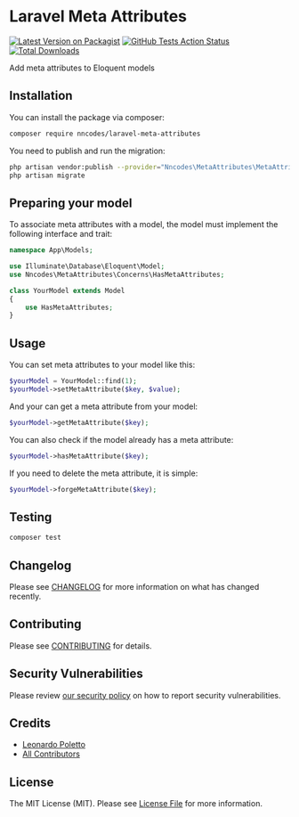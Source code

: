 # Laravel Meta Attributes

[![Latest Version on Packagist](https://img.shields.io/packagist/v/nncodes/laravel-meta-attributes.svg?style=flat-square)](https://packagist.org/packages/nncodes/laravel-meta-attributes)
[![GitHub Tests Action Status](https://img.shields.io/github/workflow/status/nncodes/laravel-meta-attributes/run-tests?label=tests)](https://github.com/99codes/laravel-meta-attributes/actions?query=workflow%3ATests+branch%3Amaster)
[![Total Downloads](https://img.shields.io/packagist/dt/nncodes/laravel-meta-attributes.svg?style=flat-square)](https://packagist.org/packages/nncodes/laravel-meta-attributes)


Add meta attributes to Eloquent models

## Installation

You can install the package via composer:

```bash
composer require nncodes/laravel-meta-attributes
```

You need to publish and run the migration:

```bash
php artisan vendor:publish --provider="Nncodes\MetaAttributes\MetaAttributesServiceProvider" --tag="migrations"
php artisan migrate
```

## Preparing your model

To associate meta attributes with a model, the model must implement the following interface and trait:


```php
namespace App\Models;

use Illuminate\Database\Eloquent\Model;
use Nncodes\MetaAttributes\Concerns\HasMetaAttributes;

class YourModel extends Model
{
    use HasMetaAttributes;
}
```

## Usage

You can set meta attributes to your model like this:

```php
$yourModel = YourModel::find(1);
$yourModel->setMetaAttribute($key, $value);
```

And your can get a meta attribute from your model:

```php
$yourModel->getMetaAttribute($key);
```

You can also check if the model already has a meta attribute:

```php
$yourModel->hasMetaAttribute($key);
```

If you need to delete the meta attribute, it is simple:

```php
$yourModel->forgeMetaAttribute($key);
```

## Testing

```bash
composer test
```

## Changelog

Please see [CHANGELOG](CHANGELOG.md) for more information on what has changed recently.

## Contributing

Please see [CONTRIBUTING](.github/CONTRIBUTING.md) for details.

## Security Vulnerabilities

Please review [our security policy](../../security/policy) on how to report security vulnerabilities.

## Credits

- [Leonardo Poletto](https://github.com/leopoletto)
- [All Contributors](../../contributors)

## License

The MIT License (MIT). Please see [License File](LICENSE.md) for more information.
